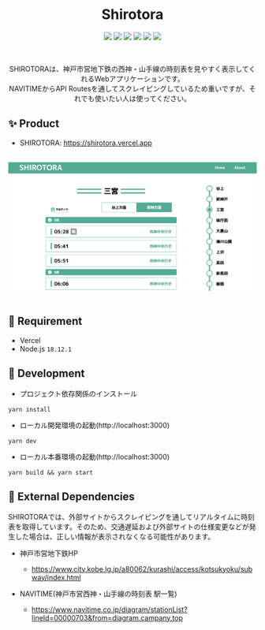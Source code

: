 <h1 align="center">Shirotora</h1>
<p align="center">
  <img src="https://img.shields.io/badge/npm-1.18.2-green" />
  <img src="https://img.shields.io/badge/yarn-1.22.19-6495ED.svg?style=flat" />
  <img src="https://img.shields.io/badge/Next.js-13.2.4-000000.svg?logo=Next.js&style=flat" />
  <img src="https://img.shields.io/badge/React-18.2.0-5DD3F2.svg?logo=react&style=flat" />
  <img src="https://img.shields.io/badge/TypeScript-18.2.0-3073BF.svg?logo=typescript&style=flat" />
  <img src="https://therealsujitk-vercel-badge.vercel.app/?app=shirotora" />
</p>
<br>
<p align="center">
SHIROTORAは、神戸市営地下鉄の西神・山手線の時刻表を見やすく表示してくれるWebアプリケーションです。<br>NAVITIMEからAPI Routesを通してスクレイピングしているため重いですが、それでも使いたい人は使ってください。</p>

## ✨ Product

- SHIROTORA: https://shirotora.vercel.app

<br>
<div align="center">
<img width="600" src="./docs/images/shirotora_image.png">
</div>
<br>

## 🔨 Requirement

- Vercel
- Node.js `18.12.1`

## 🚧 Development

- プロジェクト依存関係のインストール

```
yarn install
```

- ローカル開発環境の起動(http://localhost:3000)

```
yarn dev
```

- ローカル本番環境の起動(http://localhost:3000)

```
yarn build && yarn start
```

## 🧩 External Dependencies

SHIROTORAでは、外部サイトからスクレイピングを通してリアルタイムに時刻表を取得しています。そのため、交通遅延および外部サイトの仕様変更などが発生した場合は、正しい情報が表示されなくなる可能性があります。

- 神戸市営地下鉄HP
  - https://www.city.kobe.lg.jp/a80062/kurashi/access/kotsukyoku/subway/index.html

- NAVITIME(神戸市営西神・山手線の時刻表 駅一覧)
  - https://www.navitime.co.jp/diagram/stationList?lineId=00000703&from=diagram.campany.top